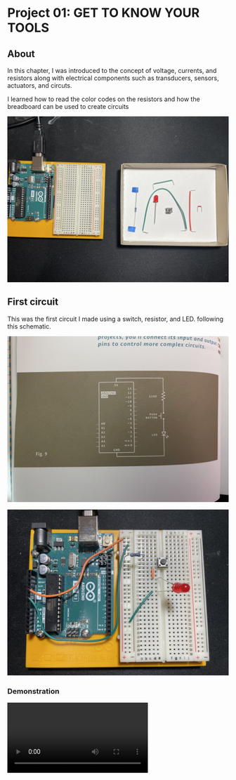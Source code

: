 # Project 01: GET TO KNOW YOUR TOOLS

## About
In this chapter, I was introduced to the concept of voltage, currents, and resistors along with electrical components such as transducers, sensors, actuators, and circuts. 

I learned how to read the color codes on the resistors and how the breadboard can be used to create circuits

![image](./media/preparation.jpg)

## First circuit

This was the first circuit I made using a switch, resistor, and LED. following this schematic.

![image](./media/switch_circuit_schematic.jpg)

![image](./media/switch_circuit.jpg)

### Demonstration

<video width="320" heigh="240" controls>
    <source src="./media/switch_circuit_demo.MOV" type="video/mp4">
</video>
